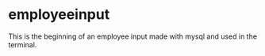 # employeeinput

This is the beginning of an employee input made with mysql and used in the terminal.


